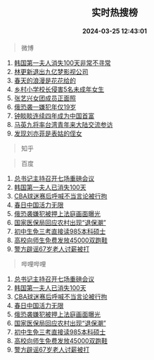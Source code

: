<div align="center"><h2>实时热搜榜</h2><h4>2024-03-25 12:43:01</h4></div>

> 微博  

1. [韩国第一夫人消失100天非常不寻常](https://s.weibo.com/weibo?q=%23%E9%9F%A9%E5%9B%BD%E7%AC%AC%E4%B8%80%E5%A4%AB%E4%BA%BA%E6%B6%88%E5%A4%B1100%E5%A4%A9%E9%9D%9E%E5%B8%B8%E4%B8%8D%E5%AF%BB%E5%B8%B8%23&t=31&band_rank=1&Refer=top)<br />
2. [林更新退出九亿梦影视公司](https://s.weibo.com/weibo?q=%23%E6%9E%97%E6%9B%B4%E6%96%B0%E9%80%80%E5%87%BA%E4%B9%9D%E4%BA%BF%E6%A2%A6%E5%BD%B1%E8%A7%86%E5%85%AC%E5%8F%B8%23&t=31&band_rank=2&Refer=top)<br />
3. [春天的浪漫是花花给的](https://s.weibo.com/weibo?q=%23%E6%98%A5%E5%A4%A9%E7%9A%84%E6%B5%AA%E6%BC%AB%E6%98%AF%E8%8A%B1%E8%8A%B1%E7%BB%99%E7%9A%84%23&t=31&band_rank=3&Refer=top)<br />
4. [乡村小学校长侵害5名未成年女生](https://s.weibo.com/weibo?q=%23%E4%B9%A1%E6%9D%91%E5%B0%8F%E5%AD%A6%E6%A0%A1%E9%95%BF%E4%BE%B5%E5%AE%B35%E5%90%8D%E6%9C%AA%E6%88%90%E5%B9%B4%E5%A5%B3%E7%94%9F%23&t=31&band_rank=4&Refer=top)<br />
5. [张艺兴女团成员正面照](https://s.weibo.com/weibo?q=%23%E5%BC%A0%E8%89%BA%E5%85%B4%E5%A5%B3%E5%9B%A2%E6%88%90%E5%91%98%E6%AD%A3%E9%9D%A2%E7%85%A7%23&t=31&band_rank=5&Refer=top)<br />
6. [俄恐袭一嫌犯年仅19岁](https://s.weibo.com/weibo?q=%23%E4%BF%84%E6%81%90%E8%A2%AD%E4%B8%80%E5%AB%8C%E7%8A%AF%E5%B9%B4%E4%BB%8519%E5%B2%81%23&t=31&band_rank=6&Refer=top)<br />
7. [钟睒睒连续四年成为中国首富](https://s.weibo.com/weibo?q=%23%E9%92%9F%E7%9D%92%E7%9D%92%E8%BF%9E%E7%BB%AD%E5%9B%9B%E5%B9%B4%E6%88%90%E4%B8%BA%E4%B8%AD%E5%9B%BD%E9%A6%96%E5%AF%8C%23&t=31&band_rank=7&Refer=top)<br />
8. [马英九将率台湾青年来大陆交流参访](https://s.weibo.com/weibo?q=%23%E9%A9%AC%E8%8B%B1%E4%B9%9D%E5%B0%86%E7%8E%87%E5%8F%B0%E6%B9%BE%E9%9D%92%E5%B9%B4%E6%9D%A5%E5%A4%A7%E9%99%86%E4%BA%A4%E6%B5%81%E5%8F%82%E8%AE%BF%23&t=31&band_rank=8&Refer=top)<br />
9. [发现刘亦菲是表姑的侄女](https://s.weibo.com/weibo?q=%23%E5%8F%91%E7%8E%B0%E5%88%98%E4%BA%A6%E8%8F%B2%E6%98%AF%E8%A1%A8%E5%A7%91%E7%9A%84%E4%BE%84%E5%A5%B3%23&t=31&band_rank=9&Refer=top)<br />

> 知乎  


> 百度  

1. [总书记主持召开七场重磅会议](https://www.baidu.com/s?wd=%E6%80%BB%E4%B9%A6%E8%AE%B0%E4%B8%BB%E6%8C%81%E5%8F%AC%E5%BC%80%E4%B8%83%E5%9C%BA%E9%87%8D%E7%A3%85%E4%BC%9A%E8%AE%AE&sa=fyb_news&rsv_dl=fyb_news)<br />
2. [韩国第一夫人已消失100天](https://www.baidu.com/s?wd=%E9%9F%A9%E5%9B%BD%E7%AC%AC%E4%B8%80%E5%A4%AB%E4%BA%BA%E5%B7%B2%E6%B6%88%E5%A4%B1100%E5%A4%A9&sa=fyb_news&rsv_dl=fyb_news)<br />
3. [CBA球迷赛后呼喊不当言论被行拘](https://www.baidu.com/s?wd=CBA%E7%90%83%E8%BF%B7%E8%B5%9B%E5%90%8E%E5%91%BC%E5%96%8A%E4%B8%8D%E5%BD%93%E8%A8%80%E8%AE%BA%E8%A2%AB%E8%A1%8C%E6%8B%98&sa=fyb_news&rsv_dl=fyb_news)<br />
4. [春日中国活力无限](https://www.baidu.com/s?wd=%E6%98%A5%E6%97%A5%E4%B8%AD%E5%9B%BD%E6%B4%BB%E5%8A%9B%E6%97%A0%E9%99%90&sa=fyb_news&rsv_dl=fyb_news)<br />
5. [俄恐袭嫌犯被押上法庭画面曝光](https://www.baidu.com/s?wd=%E4%BF%84%E6%81%90%E8%A2%AD%E5%AB%8C%E7%8A%AF%E8%A2%AB%E6%8A%BC%E4%B8%8A%E6%B3%95%E5%BA%AD%E7%94%BB%E9%9D%A2%E6%9B%9D%E5%85%89&sa=fyb_news&rsv_dl=fyb_news)<br />
6. [国家医保局回应农村出现“退保潮”](https://www.baidu.com/s?wd=%E5%9B%BD%E5%AE%B6%E5%8C%BB%E4%BF%9D%E5%B1%80%E5%9B%9E%E5%BA%94%E5%86%9C%E6%9D%91%E5%87%BA%E7%8E%B0%E2%80%9C%E9%80%80%E4%BF%9D%E6%BD%AE%E2%80%9D&sa=fyb_news&rsv_dl=fyb_news)<br />
7. [初中生免三考直接读985本科硕士](https://www.baidu.com/s?wd=%E5%88%9D%E4%B8%AD%E7%94%9F%E5%85%8D%E4%B8%89%E8%80%83%E7%9B%B4%E6%8E%A5%E8%AF%BB985%E6%9C%AC%E7%A7%91%E7%A1%95%E5%A3%AB&sa=fyb_news&rsv_dl=fyb_news)<br />
8. [高校向师生免费发放45000双跑鞋](https://www.baidu.com/s?wd=%E9%AB%98%E6%A0%A1%E5%90%91%E5%B8%88%E7%94%9F%E5%85%8D%E8%B4%B9%E5%8F%91%E6%94%BE45000%E5%8F%8C%E8%B7%91%E9%9E%8B&sa=fyb_news&rsv_dl=fyb_news)<br />
9. [警方辟谣67岁老人讨薪被打](https://www.baidu.com/s?wd=%E8%AD%A6%E6%96%B9%E8%BE%9F%E8%B0%A367%E5%B2%81%E8%80%81%E4%BA%BA%E8%AE%A8%E8%96%AA%E8%A2%AB%E6%89%93&sa=fyb_news&rsv_dl=fyb_news)<br />

> 哔哩哔哩  

1. [总书记主持召开七场重磅会议](https://www.baidu.com/s?wd=%E6%80%BB%E4%B9%A6%E8%AE%B0%E4%B8%BB%E6%8C%81%E5%8F%AC%E5%BC%80%E4%B8%83%E5%9C%BA%E9%87%8D%E7%A3%85%E4%BC%9A%E8%AE%AE&sa=fyb_news&rsv_dl=fyb_news)<br />
2. [韩国第一夫人已消失100天](https://www.baidu.com/s?wd=%E9%9F%A9%E5%9B%BD%E7%AC%AC%E4%B8%80%E5%A4%AB%E4%BA%BA%E5%B7%B2%E6%B6%88%E5%A4%B1100%E5%A4%A9&sa=fyb_news&rsv_dl=fyb_news)<br />
3. [CBA球迷赛后呼喊不当言论被行拘](https://www.baidu.com/s?wd=CBA%E7%90%83%E8%BF%B7%E8%B5%9B%E5%90%8E%E5%91%BC%E5%96%8A%E4%B8%8D%E5%BD%93%E8%A8%80%E8%AE%BA%E8%A2%AB%E8%A1%8C%E6%8B%98&sa=fyb_news&rsv_dl=fyb_news)<br />
4. [春日中国活力无限](https://www.baidu.com/s?wd=%E6%98%A5%E6%97%A5%E4%B8%AD%E5%9B%BD%E6%B4%BB%E5%8A%9B%E6%97%A0%E9%99%90&sa=fyb_news&rsv_dl=fyb_news)<br />
5. [俄恐袭嫌犯被押上法庭画面曝光](https://www.baidu.com/s?wd=%E4%BF%84%E6%81%90%E8%A2%AD%E5%AB%8C%E7%8A%AF%E8%A2%AB%E6%8A%BC%E4%B8%8A%E6%B3%95%E5%BA%AD%E7%94%BB%E9%9D%A2%E6%9B%9D%E5%85%89&sa=fyb_news&rsv_dl=fyb_news)<br />
6. [国家医保局回应农村出现“退保潮”](https://www.baidu.com/s?wd=%E5%9B%BD%E5%AE%B6%E5%8C%BB%E4%BF%9D%E5%B1%80%E5%9B%9E%E5%BA%94%E5%86%9C%E6%9D%91%E5%87%BA%E7%8E%B0%E2%80%9C%E9%80%80%E4%BF%9D%E6%BD%AE%E2%80%9D&sa=fyb_news&rsv_dl=fyb_news)<br />
7. [初中生免三考直接读985本科硕士](https://www.baidu.com/s?wd=%E5%88%9D%E4%B8%AD%E7%94%9F%E5%85%8D%E4%B8%89%E8%80%83%E7%9B%B4%E6%8E%A5%E8%AF%BB985%E6%9C%AC%E7%A7%91%E7%A1%95%E5%A3%AB&sa=fyb_news&rsv_dl=fyb_news)<br />
8. [高校向师生免费发放45000双跑鞋](https://www.baidu.com/s?wd=%E9%AB%98%E6%A0%A1%E5%90%91%E5%B8%88%E7%94%9F%E5%85%8D%E8%B4%B9%E5%8F%91%E6%94%BE45000%E5%8F%8C%E8%B7%91%E9%9E%8B&sa=fyb_news&rsv_dl=fyb_news)<br />
9. [警方辟谣67岁老人讨薪被打](https://www.baidu.com/s?wd=%E8%AD%A6%E6%96%B9%E8%BE%9F%E8%B0%A367%E5%B2%81%E8%80%81%E4%BA%BA%E8%AE%A8%E8%96%AA%E8%A2%AB%E6%89%93&sa=fyb_news&rsv_dl=fyb_news)<br />
